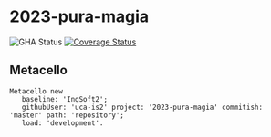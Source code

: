 # 2023-pura-magia

![GHA Status](https://github.com/uca-is2/2023-pura-magia/actions/workflows/GHA.yml/badge.svg)
[![Coverage Status](https://coveralls.io/repos/github/uca-is2/2023-pura-magia/badge.svg?branch=master)](https://coveralls.io/github/uca-is2/2023-pura-magia?branch=master)

## Metacello

```smalltalk
Metacello new
   baseline: 'IngSoft2';
   githubUser: 'uca-is2' project: '2023-pura-magia' commitish: 'master' path: 'repository';
   load: 'development'.
```
